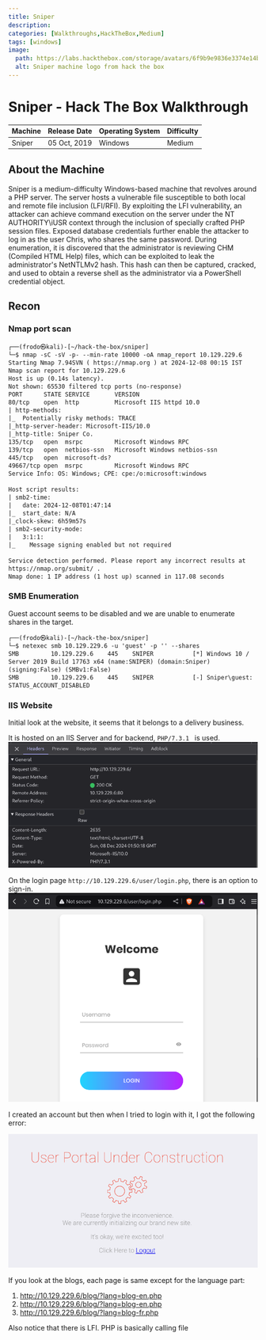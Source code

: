 ```yaml
---
title: Sniper
description: 
categories: [Walkthroughs,HackTheBox,Medium]
tags: [windows]
image:
  path: https://labs.hackthebox.com/storage/avatars/6f9b9e9836e3374e14b57096f35caf57.png
  alt: Sniper machine logo from hack the box
---
```


# Sniper - Hack The Box Walkthrough

|Machine|Release Date |Operating System|Difficulty|
--------|-------------|----------------|----------|
|Sniper|05 Oct, 2019 |Windows         |Medium      |


## About the Machine

Sniper is a medium-difficulty Windows-based machine that revolves around a PHP server. The server hosts a vulnerable file susceptible to both local and remote file inclusion (LFI/RFI). By exploiting the LFI vulnerability, an attacker can achieve command execution on the server under the NT AUTHORITY\iUSR context through the inclusion of specially crafted PHP session files. Exposed database credentials further enable the attacker to log in as the user Chris, who shares the same password. During enumeration, it is discovered that the administrator is reviewing CHM (Compiled HTML Help) files, which can be exploited to leak the administrator's NetNTLMv2 hash. This hash can then be captured, cracked, and used to obtain a reverse shell as the administrator via a PowerShell credential object.

## Recon

### Nmap port scan

```shell
┌──(frodo㉿kali)-[~/hack-the-box/sniper]
└─$ nmap -sC -sV -p- --min-rate 10000 -oA nmap_report 10.129.229.6  
Starting Nmap 7.94SVN ( https://nmap.org ) at 2024-12-08 00:15 IST
Nmap scan report for 10.129.229.6
Host is up (0.14s latency).
Not shown: 65530 filtered tcp ports (no-response)
PORT      STATE SERVICE       VERSION
80/tcp    open  http          Microsoft IIS httpd 10.0
| http-methods: 
|_  Potentially risky methods: TRACE
|_http-server-header: Microsoft-IIS/10.0
|_http-title: Sniper Co.
135/tcp   open  msrpc         Microsoft Windows RPC
139/tcp   open  netbios-ssn   Microsoft Windows netbios-ssn
445/tcp   open  microsoft-ds?
49667/tcp open  msrpc         Microsoft Windows RPC
Service Info: OS: Windows; CPE: cpe:/o:microsoft:windows

Host script results:
| smb2-time: 
|   date: 2024-12-08T01:47:14
|_  start_date: N/A
|_clock-skew: 6h59m57s
| smb2-security-mode: 
|   3:1:1: 
|_    Message signing enabled but not required

Service detection performed. Please report any incorrect results at https://nmap.org/submit/ .
Nmap done: 1 IP address (1 host up) scanned in 117.08 seconds
```

### SMB Enumeration

Guest account seems to be disabled and we are unable to enumerate shares in the target.

```
┌──(frodo㉿kali)-[~/hack-the-box/sniper]
└─$ netexec smb 10.129.229.6 -u 'guest' -p '' --shares
SMB         10.129.229.6    445    SNIPER           [*] Windows 10 / Server 2019 Build 17763 x64 (name:SNIPER) (domain:Sniper) (signing:False) (SMBv1:False)
SMB         10.129.229.6    445    SNIPER           [-] Sniper\guest: STATUS_ACCOUNT_DISABLED
```

### IIS Website

Initial look at the website, it seems that it belongs to a delivery business.

It is hosted on an IIS Server and for backend, `PHP/7.3.1 ` is used.
![alt text](/assets/img/htb/sniper/image.png)

On the login page `http://10.129.229.6/user/login.php`, there is an option to sign-in.
![alt text](/assets/img/htb/sniper/image-1.png)

I created an account but then when I tried to login with it, I got the following error:

![alt text](/assets/img/htb/sniper/image-2.png)

If you look at the blogs, each page is same except for the language part:
1. http://10.129.229.6/blog/?lang=blog-en.php
2. http://10.129.229.6/blog/?lang=blog-en.php
3. http://10.129.229.6/blog/?lang=blog-fr.php

Also notice that there is LFI. PHP is basically calling file 

